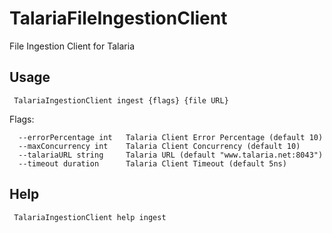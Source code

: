 # TalariaFileIngestionClient
File Ingestion Client for Talaria

## Usage

<code> TalariaIngestionClient ingest {flags} {file URL} </code>
  
Flags:

      --errorPercentage int   Talaria Client Error Percentage (default 10)
      --maxConcurrency int    Talaria Client Concurrency (default 10)
      --talariaURL string     Talaria URL (default "www.talaria.net:8043")
      --timeout duration      Talaria Client Timeout (default 5ns)
  
  
## Help
  
<code> TalariaIngestionClient help ingest <code>
